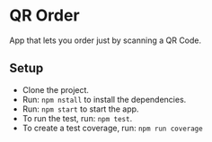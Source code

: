 # QR Order

App that lets you order just by scanning a QR Code.

## Setup

- Clone the project.
- Run: `npm nstall` to install the dependencies.
- Run: `npm start` to start the app.
- To run the test, run: `npm test`.
- To create a test coverage, run: `npm run coverage`
